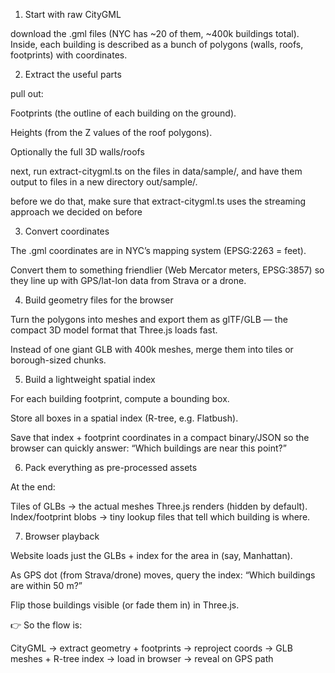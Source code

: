 1. Start with raw CityGML

download the .gml files (NYC has ~20 of them, ~400k buildings total).
Inside, each building is described as a bunch of polygons (walls, roofs, footprints) with coordinates.

2. Extract the useful parts

pull out:

Footprints (the outline of each building on the ground).

Heights (from the Z values of the roof polygons).

Optionally the full 3D walls/roofs

next, run extract-citygml.ts on the files in data/sample/, and have them output to files in a new directory out/sample/.

before we do that, make sure that extract-citygml.ts uses the streaming approach we decided on before

3. Convert coordinates

The .gml coordinates are in NYC’s mapping system (EPSG:2263 = feet).

Convert them to something friendlier (Web Mercator meters, EPSG:3857) so they line up with GPS/lat-lon data from Strava or a drone.

4. Build geometry files for the browser

Turn the polygons into meshes and export them as glTF/GLB — the compact 3D model format that Three.js loads fast.

Instead of one giant GLB with 400k meshes, merge them into tiles or borough-sized chunks.

5. Build a lightweight spatial index

For each building footprint, compute a bounding box.

Store all boxes in a spatial index (R-tree, e.g. Flatbush).

Save that index + footprint coordinates in a compact binary/JSON so the browser can quickly answer: “Which buildings are near this point?”

6. Pack everything as pre-processed assets

At the end:

Tiles of GLBs → the actual meshes Three.js renders (hidden by default).
Index/footprint blobs → tiny lookup files that tell which building is where.

7. Browser playback

Website loads just the GLBs + index for the area in (say, Manhattan).

As GPS dot (from Strava/drone) moves, query the index:
“Which buildings are within 50 m?”

Flip those buildings visible (or fade them in) in Three.js.

👉 So the flow is:

CityGML → extract geometry + footprints → reproject coords → GLB meshes + R-tree index → load in browser → reveal on GPS path
